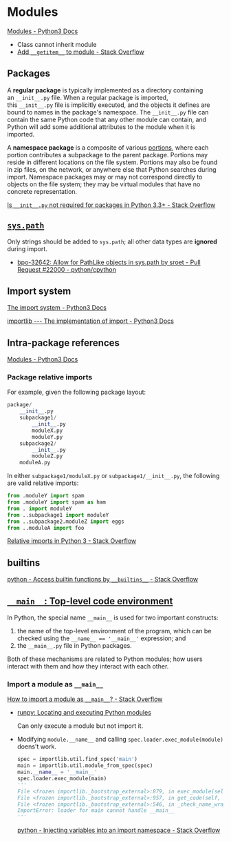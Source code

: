 # Modules
[Modules - Python3 Docs](https://docs.python.org/3/tutorial/modules.html)

- Class cannot inherit module
- [Add `__getitem__` to module - Stack Overflow](https://stackoverflow.com/questions/29064125/add-getitem-to-module)

## Packages
A **regular package** is typically implemented as a directory containing an `__init__.py` file. When a regular package is imported, this `__init__.py` file is implicitly executed, and the objects it defines are bound to names in the package's namespace. The `__init__.py` file can contain the same Python code that any other module can contain, and Python will add some additional attributes to the module when it is imported.

A **namespace package** is a composite of various [portions](https://docs.python.org/3/glossary.html#term-portion), where each portion contributes a subpackage to the parent package. Portions may reside in different locations on the file system. Portions may also be found in zip files, on the network, or anywhere else that Python searches during import. Namespace packages may or may not correspond directly to objects on the file system; they may be virtual modules that have no concrete representation.

[Is `__init__.py` not required for packages in Python 3.3+ - Stack Overflow](https://stackoverflow.com/questions/37139786/is-init-py-not-required-for-packages-in-python-3-3)

## [`sys.path`](https://docs.python.org/3/library/sys.html#sys.path)
Only strings should be added to `sys.path`; all other data types are **ignored** during import.
- [bpo-32642: Allow for PathLike objects in sys.path by sroet - Pull Request #22000 - python/cpython](https://github.com/python/cpython/pull/22000)

## Import system
[The import system - Python3 Docs](https://docs.python.org/3/reference/import.html)

[importlib --- The implementation of import - Python3 Docs](https://docs.python.org/3/library/importlib.html#module-importlib.util)

## Intra-package references
[Modules - Python3 Docs](https://docs.python.org/3/tutorial/modules.html#intra-package-references)

### Package relative imports
For example, given the following package layout:
```python
package/
    __init__.py
    subpackage1/
        __init__.py
        moduleX.py
        moduleY.py
    subpackage2/
        __init__.py
        moduleZ.py
    moduleA.py
```

In either `subpackage1/moduleX.py` or `subpackage1/__init__.py`, the following are valid relative imports:
```python
from .moduleY import spam
from .moduleY import spam as ham
from . import moduleY
from ..subpackage1 import moduleY
from ..subpackage2.moduleZ import eggs
from ..moduleA import foo
```

[Relative imports in Python 3 - Stack Overflow](https://stackoverflow.com/questions/16981921/relative-imports-in-python-3)

## builtins
[python - Access builtin functions by `__builtins__` - Stack Overflow](https://stackoverflow.com/questions/28050229/access-builtin-functions-by-builtins)

## [`__main__`: Top-level code environment](https://docs.python.org/3/library/__main__.html)
In Python, the special name `__main__` is used for two important constructs:

1. the name of the top-level environment of the program, which can be checked using the `__name__ == '__main__'` expression; and
2. the `__main__.py` file in Python packages.

Both of these mechanisms are related to Python modules; how users interact with them and how they interact with each other.

### Import a module as `__main__`
[How to import a module as `__main__`? - Stack Overflow](https://stackoverflow.com/questions/11160643/how-to-import-a-module-as-main)
- [runpy: Locating and executing Python modules](https://docs.python.org/3/library/runpy.html)

  Can only execute a module but not import it.

- Modifying `module.__name__` and calling `spec.loader.exec_module(module)` doens't work.

  ```python
  spec = importlib.util.find_spec('main')
  main = importlib.util.module_from_spec(spec)
  main.__name__ = '__main__'
  spec.loader.exec_module(main)
  '''
  File <frozen importlib._bootstrap_external>:879, in exec_module(self, module)
  File <frozen importlib._bootstrap_external>:957, in get_code(self, fullname)
  File <frozen importlib._bootstrap_external>:546, in _check_name_wrapper(self, name, *args, **kwargs)
  ImportError: loader for main cannot handle __main__
  '''
  ```

  [python - Injecting variables into an import namespace - Stack Overflow](https://stackoverflow.com/questions/38647348/injecting-variables-into-an-import-namespace)